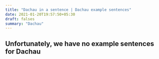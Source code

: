 ```yaml
---
title: "Dachau in a sentence | Dachau example sentences"
date: 2021-01-20T19:57:50+05:30
draft: falses
summary: "Dachau"
---
```

## Unfortunately, we have no example sentences for Dachau                 
